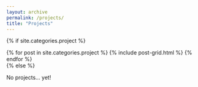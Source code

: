 ```yaml
---
layout: archive
permalink: /projects/
title: "Projects"
---
```

{% if site.categories.project %}
<div class="tiles">
	{% for post in site.categories.project %}
		{% include post-grid.html %}
	{% endfor %}
</div><!-- /.tiles -->
{% else %}
<p>No projects... yet!</p>